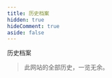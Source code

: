 ```yaml
---
title: 历史档案
hidden: true
hideComment: true
aside: false
---
```


<script setup>
import HistoryList from "@/components/HistoryList.vue"
</script>

<TitleWithEmoji emoji="📃" special>历史档案</TitleWithEmoji>

> 此网站的全部历史，一览无余。

<HistoryList />
